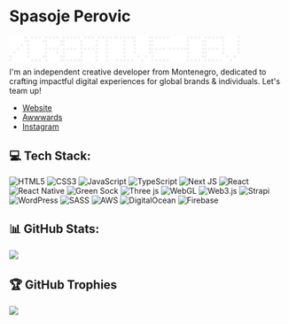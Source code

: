 # Spasoje Perovic

<img align="left" alt="/" width="32px"  src="./letters/SLASH.png"/>
<img align="left" alt="C" width="32px"  src="./letters/C.png"/>
<img align="left" alt="R" width="32px"  src="./letters/R.png"/>
<img align="left" alt="E" width="32px"  src="./letters/E.png"/>
<img align="left" alt="A" width="32px"  src="./letters/A.png"/>
<img align="left" alt="T" width="32px"  src="./letters/T.png"/>
<img align="left" alt="I" width="32px"  src="./letters/I.png"/>
<img align="left" alt="V" width="32px"  src="./letters/V.png"/>
<img align="left" alt="E" width="32px"  src="./letters/E.png"/>
<img align="left" alt="-" width="32px" src="./letters/HYPHEN.png"/>
<img align="left" alt="D" width="32px"  src="./letters/D.png"/>
<img align="left" alt="E" width="32px"  src="./letters/E.png"/>
<img align="left" alt="V" width="32px"  src="./letters/V.png"/>

<br />

#

I'm an independent creative developer from Montenegro, dedicated to crafting impactful digital experiences for global brands & individuals. Let's team up!

- [Website](https://www.spasoje.dev/)
- [Awwwards](https://www.awwwards.com/spasoje/)
- [Instagram](https://www.instagram.com/spasoje.perovic)

## 💻 Tech Stack:
![HTML5](https://img.shields.io/badge/html5-%23E34F26.svg?style=for-the-badge&logo=html5&logoColor=white) ![CSS3](https://img.shields.io/badge/css3-%231572B6.svg?style=for-the-badge&logo=css3&logoColor=white) ![JavaScript](https://img.shields.io/badge/javascript-%23323330.svg?style=for-the-badge&logo=javascript&logoColor=%23F7DF1E) ![TypeScript](https://img.shields.io/badge/typescript-%23007ACC.svg?style=for-the-badge&logo=typescript&logoColor=white) ![Next JS](https://img.shields.io/badge/Next-black?style=for-the-badge&logo=next.js&logoColor=white) ![React](https://img.shields.io/badge/react-%2320232a.svg?style=for-the-badge&logo=react&logoColor=%2361DAFB) ![React Native](https://img.shields.io/badge/react_native-%2320232a.svg?style=for-the-badge&logo=react&logoColor=%2361DAFB) ![Green Sock](https://img.shields.io/badge/green%20sock-88CE02?style=for-the-badge&logo=greensock&logoColor=white) ![Three js](https://img.shields.io/badge/threejs-black?style=for-the-badge&logo=three.js&logoColor=white) ![WebGL](https://img.shields.io/badge/WebGL-990000?logo=webgl&logoColor=white&style=for-the-badge) ![Web3.js](https://img.shields.io/badge/web3.js-F16822?style=for-the-badge&logo=web3.js&logoColor=white) ![Strapi](https://img.shields.io/badge/strapi-%232E7EEA.svg?style=for-the-badge&logo=strapi&logoColor=white) ![WordPress](https://img.shields.io/badge/WordPress-%23117AC9.svg?style=for-the-badge&logo=WordPress&logoColor=white) ![SASS](https://img.shields.io/badge/SASS-hotpink.svg?style=for-the-badge&logo=SASS&logoColor=white) ![AWS](https://img.shields.io/badge/AWS-%23FF9900.svg?style=for-the-badge&logo=amazon-aws&logoColor=white) ![DigitalOcean](https://img.shields.io/badge/DigitalOcean-%230167ff.svg?style=for-the-badge&logo=digitalOcean&logoColor=white) ![Firebase](https://img.shields.io/badge/firebase-%23039BE5.svg?style=for-the-badge&logo=firebase)

## 📊 GitHub Stats:

![](https://github-readme-streak-stats.herokuapp.com/?user=SpasojeFR&theme=dark&hide_border=false)<br/>

## 🏆 GitHub Trophies
![](https://github-profile-trophy.vercel.app/?username=SpasojeFR&theme=dark&no-frame=true&no-bg=true&margin-w=4)
